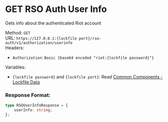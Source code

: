 <!--

This file is automatically generated!
Do not edit it directly!
See https://github.com/techchrism/valorant-api-docs/blob/trunk/contributing.md for more information.

-->

# GET RSO Auth User Info

Gets info about the authenticated Riot account  


Method: `GET`  
URL: `https://127.0.0.1:{lockfile port}/rso-auth/v1/authorization/userinfo`  
Headers:
 - `Authorization`: `Basic {base64 encoded "riot:{lockfile password}"}`

Variables:
 - `{lockfile password}` and `{lockfile port}`: Read [Common Components - Lockfile Data](../common-components.md#lockfile-data)


### Response Format:
```ts
type RSOUserInfoResponse = {
    userInfo: string;
};
```
